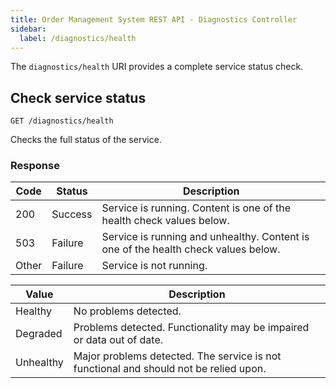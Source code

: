 ```yaml
---
title: Order Management System REST API - Diagnostics Controller
sidebar:
  label: /diagnostics/health
---
```


The `diagnostics/health` URI provides a complete service status check.

## Check service status

`GET /diagnostics/health`

Checks the full status of the service.

### Response

| Code  | Status  | Description |
|-------|---------|-------------|
| 200   | Success | Service is running. Content is one of the health check values below. |
| 503   | Failure | Service is running and unhealthy. Content is one of the health check values below. |
| Other | Failure | Service is not running. |

| Value     | Description |
|-----------|-------------|
| Healthy   | No problems detected. |
| Degraded  | Problems detected. Functionality may be impaired or data out of date. |
| Unhealthy | Major problems detected. The service is not functional and should not be relied upon. |
